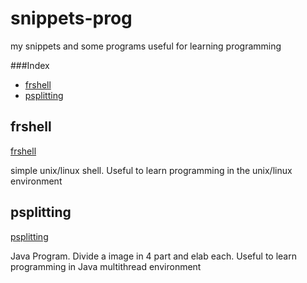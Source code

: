 # snippets-prog  
my snippets and some programs 
useful for learning programming


###Index
* [frshell](#frshell)
* [psplitting](#psplitting)


## frshell
[frshell](https://github.com/FrancoPrometeosoft/snippets-prog/tree/master/frshell)

simple unix/linux shell. Useful to learn programming in the unix/linux environment


## psplitting
[psplitting](https://github.com/FrancoPrometeosoft/snippets-prog/tree/master/psplitting)

Java Program. Divide a image in 4 part and elab each. Useful to learn programming in Java multithread environment